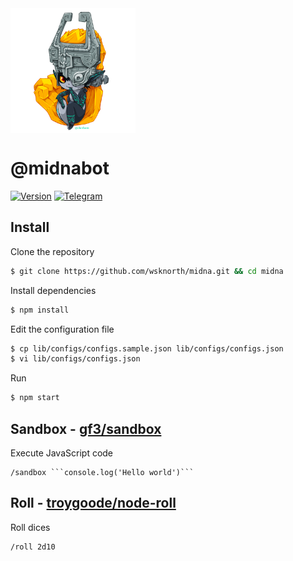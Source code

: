 <img width="200px" align="center" src="./images/midna.png_large"/>

# @midnabot
[![Version](https://img.shields.io/badge/Version-0.1.2-blue.svg?style=for-the-badge)]()
[![Telegram](https://img.shields.io/badge/Telegram-midnabot-blue.svg?style=for-the-badge)](https://t.me/midnabot)

## Install

Clone the repository
```bash
$ git clone https://github.com/wsknorth/midna.git && cd midna
```

Install dependencies
```bash
$ npm install
```

Edit the configuration file
```bash
$ cp lib/configs/configs.sample.json lib/configs/configs.json
$ vi lib/configs/configs.json
```

Run
```bash
$ npm start
```

## Sandbox - [gf3/sandbox](https://github.com/gf3/sandbox)

Execute JavaScript code
```
/sandbox ```console.log('Hello world')```
```

## Roll - [troygoode/node-roll](https://github.com/troygoode/node-roll)

Roll dices
```
/roll 2d10
```
